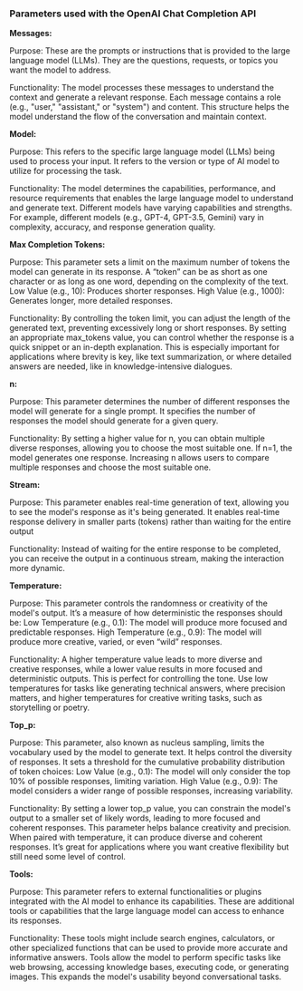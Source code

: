 ### Parameters used with the OpenAI Chat Completion API

**Messages:**

Purpose: These are the prompts or instructions that is provided to the large language model (LLMs). They are the questions, requests, or topics you want the model to address.

Functionality: The model processes these messages to understand the context and generate a relevant response. Each message contains a role (e.g., "user," "assistant," or "system") and content. This structure helps the model understand the flow of the conversation and maintain context.

**Model:**

Purpose: This refers to the specific large language model (LLMs) being used to process your input. It refers to the version or type of AI model to utilize for processing the task.

Functionality: The model determines the capabilities, performance, and resource requirements that enables the large language model to understand and generate text. Different models have varying capabilities and strengths. For example, different models (e.g., GPT-4, GPT-3.5, Gemini) vary in complexity, accuracy, and response generation quality.

**Max Completion Tokens:**

Purpose: This parameter sets a limit on the maximum number of tokens the model can generate in its response. A “token” can be as short as one character or as long as one word, depending on the complexity of the text.
Low Value (e.g., 10): Produces shorter responses.
High Value (e.g., 1000): Generates longer, more detailed responses.

Functionality: By controlling the token limit, you can adjust the length of the generated text, preventing excessively long or short responses. By setting an appropriate max_tokens value, you can control whether the response is a quick snippet or an in-depth explanation. This is especially important for applications where brevity is key, like text summarization, or where detailed answers are needed, like in knowledge-intensive dialogues.

**n:**

Purpose: This parameter determines the number of different responses the model will generate for a single prompt. It specifies the number of responses the model should generate for a given query.

Functionality: By setting a higher value for n, you can obtain multiple diverse responses, allowing you to choose the most suitable one. If n=1, the model generates one response. Increasing n allows users to compare multiple responses and choose the most suitable one.

**Stream:**

Purpose: This parameter enables real-time generation of text, allowing you to see the model's response as it's being generated. It enables real-time response delivery in smaller parts (tokens) rather than waiting for the entire output

Functionality: Instead of waiting for the entire response to be completed, you can receive the output in a continuous stream, making the interaction more dynamic.

**Temperature:**

Purpose: This parameter controls the randomness or creativity of the model's output. It’s a measure of how deterministic the responses should be:
Low Temperature (e.g., 0.1): The model will produce more focused and predictable responses.
High Temperature (e.g., 0.9): The model will produce more creative, varied, or even “wild” responses.

Functionality: A higher temperature value leads to more diverse and creative responses, while a lower value results in more focused and deterministic outputs. This is perfect for controlling the tone. Use low temperatures for tasks like generating technical answers, where precision matters, and higher temperatures for creative writing tasks, such as storytelling or poetry.

**Top_p:**

Purpose: This parameter, also known as nucleus sampling, limits the vocabulary used by the model to generate text. It helps control the diversity of responses. It sets a threshold for the cumulative probability distribution of token choices:
Low Value (e.g., 0.1): The model will only consider the top 10% of possible responses, limiting variation.
High Value (e.g., 0.9): The model considers a wider range of possible responses, increasing variability.

Functionality: By setting a lower top_p value, you can constrain the model's output to a smaller set of likely words, leading to more focused and coherent responses. This parameter helps balance creativity and precision. When paired with temperature, it can produce diverse and coherent responses. It’s great for applications where you want creative flexibility but still need some level of control.

**Tools:**

Purpose: This parameter refers to external functionalities or plugins integrated with the AI model to enhance its capabilities. These are additional tools or capabilities that the large language model can access to enhance its responses.

Functionality: These tools might include search engines, calculators, or other specialized functions that can be used to provide more accurate and informative answers. Tools allow the model to perform specific tasks like web browsing, accessing knowledge bases, executing code, or generating images. This expands the model's usability beyond conversational tasks.
